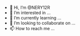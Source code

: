 - 👋 Hi, I’m @NERY12R
- 👀 I’m interested in ...
- 🌱 I’m currently learning ...
- 💞️ I’m looking to collaborate on ...
- 📫 How to reach me ...

<!---
NERY12R/NERY12R is a ✨ special ✨ repository because its `README.md` (this file) appears on your GitHub profile.
You can click the Preview link to take a look at your changes.
--->
